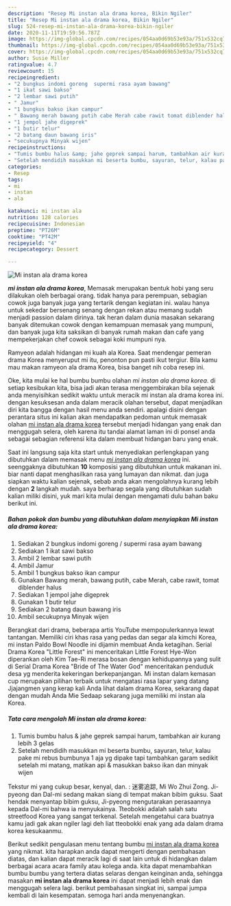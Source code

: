 ```yaml
---
description: "Resep Mi instan ala drama korea, Bikin Ngiler"
title: "Resep Mi instan ala drama korea, Bikin Ngiler"
slug: 524-resep-mi-instan-ala-drama-korea-bikin-ngiler
date: 2020-11-11T19:59:56.787Z
image: https://img-global.cpcdn.com/recipes/054aa0d69b53e93a/751x532cq70/mi-instan-ala-drama-korea-foto-resep-utama.jpg
thumbnail: https://img-global.cpcdn.com/recipes/054aa0d69b53e93a/751x532cq70/mi-instan-ala-drama-korea-foto-resep-utama.jpg
cover: https://img-global.cpcdn.com/recipes/054aa0d69b53e93a/751x532cq70/mi-instan-ala-drama-korea-foto-resep-utama.jpg
author: Susie Miller
ratingvalue: 4.7
reviewcount: 15
recipeingredient:
- "2 bungkus indomi goreng  supermi rasa ayam bawang"
- "1 ikat sawi bakso"
- "2 lembar sawi putih"
- " Jamur"
- "1 bungkus bakso ikan campur"
- " Bawang merah bawang putih cabe Merah cabe rawit tomat diblender halus"
- "1 jempol jahe digeprek"
- "1 butir telur"
- "2 batang daun bawang iris"
- "secukupnya Minyak wijen"
recipeinstructions:
- "Tumis bumbu halus &amp; jahe geprek sampai harum, tambahkan air kurang lebih 3 gelas"
- "Setelah mendidih masukkan mi beserta bumbu, sayuran, telur, kalau pake mi rebus bumbunya 1 aja yg dipake tapi tambahkan garam sedikit setelah mi matang, matikan api &amp; masukkan bakso ikan dan minyak wijen"
categories:
- Resep
tags:
- mi
- instan
- ala

katakunci: mi instan ala 
nutrition: 128 calories
recipecuisine: Indonesian
preptime: "PT26M"
cooktime: "PT42M"
recipeyield: "4"
recipecategory: Dessert

---
```



![Mi instan ala drama korea](https://img-global.cpcdn.com/recipes/054aa0d69b53e93a/751x532cq70/mi-instan-ala-drama-korea-foto-resep-utama.jpg)

<b><i>mi instan ala drama korea</i></b>, Memasak merupakan bentuk hobi yang seru dilakukan oleh berbagai orang. tidak hanya para perempuan, sebagian cowok juga banyak juga yang tertarik dengan kegiatan ini. walau hanya untuk sekedar bersenang senang dengan rekan atau memang sudah menjadi passion dalam dirinya. tak heran dalam dunia masakan sekarang banyak ditemukan cowok dengan kemampuan memasak yang mumpuni, dan banyak juga kita saksikan di banyak rumah makan dan cafe yang mempekerjakan chef cowok sebagai koki mumpuni nya.

Ramyeon adalah hidangan mi kuah ala Korea. Saat mendengar pemeran drama Korea menyeruput mi itu, penonton pun pasti ikut tergiur. Bila kamu mau makan ramyeon ala drama Korea, bisa banget nih coba resep ini.

Oke, kita mulai ke hal bumbu bumbu olahan <i>mi instan ala drama korea</i>. di setiap kesibukan kita, bisa jadi akan terasa menggembirakan bila sejenak anda menyisihkan sedikit waktu untuk meracik mi instan ala drama korea ini. dengan kesuksesan anda dalam meracik olahan tersebut, dapat menjadikan diri kita bangga dengan hasil menu anda sendiri. apalagi disini dengan perantara situs ini kalian akan mendapatkan pedoman untuk memasak olahan <u>mi instan ala drama korea</u> tersebut menjadi hidangan yang enak dan menggugah selera, oleh karena itu tandai alamat laman ini di ponsel anda sebagai sebagian referensi kita dalam membuat hidangan baru yang enak.


Saat ini langsung saja kita start untuk menyediakan perlengkapan yang dibutuhkan dalam memasak menu <u><i>mi instan ala drama korea</i></u> ini. seenggaknya dibutuhkan <b>10</b> komposisi yang dibutuhkan untuk makanan ini. biar nanti dapat menghasilkan rasa yang lumayan dan nikmat. dan juga siapkan waktu kalian sejenak, sebab anda akan mengolahnya kurang lebih dengan <b>2</b> langkah mudah. saya berharap segala yang dibutuhkan sudah kalian miliki disini, yuk mari kita mulai dengan mengamati dulu bahan baku berikut ini.

<!--inarticleads1-->

##### Bahan pokok dan bumbu yang dibutuhkan dalam menyiapkan Mi instan ala drama korea:

1. Sediakan 2 bungkus indomi goreng / supermi rasa ayam bawang
1. Sediakan 1 ikat sawi bakso
1. Ambil 2 lembar sawi putih
1. Ambil  Jamur
1. Ambil 1 bungkus bakso ikan campur
1. Gunakan  Bawang merah, bawang putih, cabe Merah, cabe rawit, tomat diblender halus
1. Sediakan 1 jempol jahe digeprek
1. Gunakan 1 butir telur
1. Sediakan 2 batang daun bawang iris
1. Ambil secukupnya Minyak wijen


Berangkat dari drama, beberapa artis YouTube mempopulerkannya lewat tantangan. Memiliki ciri khas rasa yang pedas dan segar ala kimchi Korea, mi instan Paldo Bowl Noodle ini dijamin membuat Anda ketagihan. Serial Drama Korea &#34;Little Forest&#34; ini menceritakan Little Forest Hye-Won diperankan oleh Kim Tae-Ri merasa bosan dengan kehidupannya yang sulit di Serial Drama Korea &#34;Bride of The Water God&#34; menceritakan penduduk desa yg menderita kekeringan berkepanjangan. Mi instan dalam kemasan cup merupakan pilihan terbaik untuk mengatasi rasa lapar yang datang Jjajangmen yang kerap kali Anda lihat dalam drama Korea, sekarang dapat dengan mudah Anda Mie Sedaap sekarang juga memiliki mi instan ala Korea. 

<!--inarticleads2-->

##### Tata cara mengolah Mi instan ala drama korea:

1. Tumis bumbu halus &amp; jahe geprek sampai harum, tambahkan air kurang lebih 3 gelas
1. Setelah mendidih masukkan mi beserta bumbu, sayuran, telur, kalau pake mi rebus bumbunya 1 aja yg dipake tapi tambahkan garam sedikit setelah mi matang, matikan api &amp; masukkan bakso ikan dan minyak wijen


Tekstur mi yang cukup besar, kenyal, dan. : 迷雾追踪, Mi Wo Zhui Zong. Ji-pyeong dan Dal-mi sedang makan siang di tempat makan bibim guksu. Saat hendak menyantap bibim guksu, Ji-pyeong mengutarakan perasaannya kepada Dal-mi bahwa ia menyukainya. Tteobokki adalah salah satu streetfood Korea yang sangat terkenal. Setelah mengetahui cara buatnya kamu jadi gak akan ngiler lagi deh liat tteobokki enak yang ada dalam drama korea kesukaanmu. 

Berikut sedikit pengulasan menu tentang bumbu <u>mi instan ala drama korea</u> yang nikmat. kita harapkan anda dapat mengerti dengan pembahasan diatas, dan kalian dapat meracik lagi di saat lain untuk di hidangkan dalam berbagai acara acara family atau kolega anda. kita dapat menambahkan bumbu bumbu yang tertera diatas selaras dengan keinginan anda, sehingga masakan <b>mi instan ala drama korea</b> ini dapat menjadi lebih enak dan menggugah selera lagi. berikut pembahasan singkat ini, sampai jumpa kembali di lain kesempatan. semoga hari anda menyenangkan.
